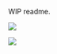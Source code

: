 WIP readme.

![](https://github-readme-stats.vercel.app/api?username=wolfboyft&custom_title=Tachytaenius&show_icons=true&theme=omni&hide_border=true&border_radius=10)

![](https://github-readme-stats.vercel.app/api/top-langs/?username=wolfboyft&langs_count=4&layout=compact&theme=omni&hide_border=true&border_radius=10&exclude_repo=[pokestygian,pokehalls])
